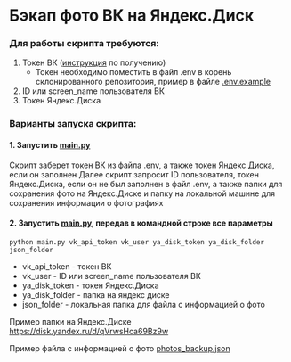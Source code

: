 # Бэкап фото ВК на Яндекс.Диск

### Для работы скрипта требуются:
1. Токен ВК ([инструкция](https://docs.google.com/document/d/1A9VaBAopI0teIKTZsUaXGORa_6Ru_c9Xz9xau95lxaA/edit?usp=drive_link) по получению)
   - Токен необходимо поместить в файл .env в корень склонированного репозитория, пример в файле [.env.example](.env.example)
2. ID или screen_name пользователя ВК
3. Токен Яндекс.Диска

### Варианты запуска скрипта:
#### 1. Запустить [main.py](main.py)
Скрипт заберет токен ВК из файла .env, а также токен Яндекс.Диска, если он заполнен
Далее скрипт запросит ID пользователя, токен Яндекс.Диска, если он не был заполнен в файл .env, а также папки для сохранения фото на Яндекс.Диске и папку на локальной машине для сохранения информации о фотографиях

#### 2. Запустить [main.py](main.py), передав в командной строке все параметры
```commandline
python main.py vk_api_token vk_user ya_disk_token ya_disk_folder json_folder
```
- vk_api_token - токен ВК
- vk_user - ID или screen_name пользователя ВК
- ya_disk_token - токен Яндекс.Диска
- ya_disk_folder - папка на яндекс диске
- json_folder - локальная папка для файла с информацией о фото



Пример папки на Яндекс.Диске https://disk.yandex.ru/d/qVrwsHca69Bz9w

Пример файла с информацией о фото [photos_backup.json](photos_backup_2023-06-17_22.36.33.json)